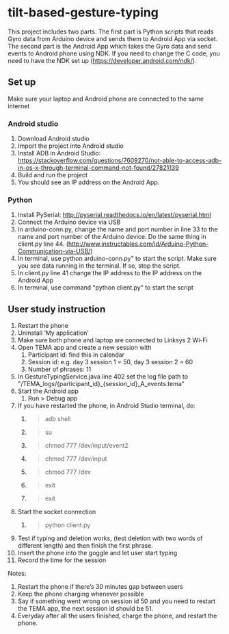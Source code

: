 # tilt-based-gesture-typing

This project includes two parts. The first part is Python scripts that reads Gyro data from Arduino device and sends them to Android App via socket. The second part is the Android App which takes the Gyro data and send events to Android phone using NDK. If you need to change the C code, you need to have the NDK set up (https://developer.android.com/ndk/).

## Set up
Make sure your laptop and Android phone are connected to the same internet

### Android studio
1. Download Android studio
2. Import the project into Android studio
3. Install ADB in Android Studio: https://stackoverflow.com/questions/7609270/not-able-to-access-adb-in-os-x-through-terminal-command-not-found/27821139
4. Build and run the project
5. You should see an IP address on the Android App.

### Python
1. Install PySerial: http://pyserial.readthedocs.io/en/latest/pyserial.html
2. Connect the Arduino device via USB
3. In arduino-conn.py, change the name and port number in line 33 to the name and port number of the Arduino device. Do the same thing in client.py line 44. (http://www.instructables.com/id/Arduino-Python-Communication-via-USB/)
4. In terminal, use python arduino-conn.py" to start the script. Make sure you see data running in the terminal. If so, stop the script.
5. In client.py line 41 change the IP address to the IP address on the Android App
6. In terminal, use command "python client.py" to start the script


## User study instruction
1. Restart the phone
2. Uninstall ‘My application’
3. Make sure both phone and laptop are connected to Linksys 2 Wi-Fi
4. Open TEMA app and create a new session with
    1. Participant id: find this in calendar
    2. Session id: e.g. day 3 session 1 = 50, day 3 session 2 = 60
    3. Number of phrases: 11
5. In GestureTypingService.java line 402 set the log file path to "/TEMA_logs/{participant_id}_{session_id}_A_events.tema"
6. Start the Android app
    1. Run > Debug app
7. If you have restarted the phone, in Android Studio terminal, do:
    1. > adb shell
    2. > su
    3. > chmod 777 /dev/input/event2
    4. > chmod 777 /dev/input
    5. > chmod 777 /dev
    6. > exit
    7. > exit
8. Start the socket connection
    1. > python client.py
9. Test if typing and deletion works, (test deletion with two words of different length) and then finish the first phrase.
10. Insert the phone into the goggle and let user start typing
11. Record the time for the session

Notes:
1. Restart the phone if there’s 30 minutes gap between users
2. Keep the phone charging whenever possible
3. Say if something went wrong on session id 50 and you need to restart the TEMA app, the next session id should be 51.
4. Everyday after all the users finished, charge the phone, and restart the phone.
